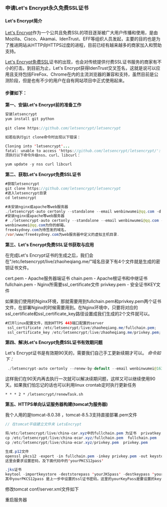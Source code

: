 ### 申请Let's Encrypt永久免费SSL证书

#### Let's Encrypt简介

[Let's Encrypt](https://link.jianshu.com?t=https%3A%2F%2Fletsencrypt.org%2F)作为一个公共且免费SSL的项目逐渐被广大用户传播和使用，是由Mozilla、Cisco、Akamai、IdenTrust、EFF等组织人员发起，主要的目的也是为了推进网站从HTTP向HTTPS过度的进程，目前已经有越来越多的商家加入和赞助支持。

[Let's Encrypt免费SSL](https://link.jianshu.com?t=https%3A%2F%2Fletsencrypt.org%2F)证书的出现，也会对传统提供付费SSL证书服务的商家有不小的打击。到目前为止，Let's Encrypt获得IdenTrust交叉签名，这就是说可以应用且支持包括FireFox、Chrome在内的主流浏览器的兼容和支持，虽然目前是公测阶段，但是也有不少的用户在自有网站项目中正式使用起来。

#### 步骤如下：

**第一、安装Let's Encrypt前的准备工作**

```java
安装letsencrypt
yum install git python
 
git clone https://github.com/letsencrypt/letsencrypt

如若在执行git clone命令时出现以下错误：

Cloning into 'letsencrypt'...
fatal: unable to access 'https://github.com/letsencrypt/letsencrypt/': Peer reports incompatible or unsupported protocol version.
须执行以下命令升级nss、curl、libcurl：

yum update -y nss curl libcurl

```

**第二、获取Let's Encrypt免费SSL证书**

```java
#获取letsencrypt
git clone https://github.com/letsencrypt/letsencrypt
#进入letsencrypt目录
cd letsencrypt
```

```java
#未安装nginx或apache等web服务器
./letsencrypt-auto certonly --standalone --email wenbinwumei@qq.com -d free4sydney.com -d www.free4sydney.com
#安装nginx或apache等web服务器
# ./letsencrypt-auto certonly --standalone --email wenbinwumei@qq.com -d free4sydney.com --webroot-path=/var/www/free4sydney.com
wenbinwumei@qq.com为你的邮箱，
free4sydney.com为待签发的域名，
/var/www/free4sydney.com为web服务器中定义的虚拟主机目录.
```

**第三、Let's Encrypt免费SSL证书获取与应用**

在完成Let's Encrypt证书的生成之后，我们会在"/etc/letsencrypt/live/zhaoheqiang.me/"域名目录下有4个文件就是生成的密钥证书文件。

cert.pem  - Apache服务器端证书
chain.pem  - Apache根证书和中继证书
fullchain.pem  - Nginx所需要ssl_certificate文件
privkey.pem - 安全证书KEY文件

如果我们使用的Nginx环境，那就需要用到fullchain.pem和privkey.pem两个证书文件，在部署Nginx的时候需要用到。在Nginx环境中，只要将对应的ssl_certificate和ssl_certificate_key路径设置成我们生成的2个文件就可以。

```java
#打开linux配置文件，找到HTTPS 443端口配置的server
 ssl_certificate /etc/letsencrypt/live/zhaoheqiang.me/fullchain.pem;
 ssl_certificate_key /etc/letsencrypt/live/zhaoheqiang.me/privkey.pem;
```

**第四、解决Let's Encrypt免费SSL证书有效期问题**

Let's Encrypt证书是有效期90天的，需要我们自己手工更新续期才可以。
 *命令如下：*

```java
 ./letsencrypt-auto certonly --renew-by-default --email wenbinwumei@163.com -d free4sydney.com -d www.free4sydney.com
```

这样我们在90天内再去执行一次就可以解决续期问题，这样又可以继续使用90天。如果我们怕忘记的话也可以利用linux  crontab定时执行更新任务

```
* * * 2 * /letsencrypt/renewTask.sh
```



**第五、HTTPS单向认证服务器构建(tomcat为服务器)**

我个人用的是tomcat-8.0.38 ，tomcat-8.5.3支持直接部署.pem文件

```java
// 在tomcat平级建立文件夹 LetsEncrypt
```

```java
将/etc/letsencrypt/live/china-car.xyz中的fullchain.pem 为证书  privatkey.pem 为密钥复制到该文件夹下
cp /etc/letsencrypt/live/china-ecar.xyz/fullchain.pem  fullchain.pem
cp /etc/letsencrypt/live/china-ecar.xyz/privkey.pem  privkey.pem
```

```java
生成.p12文件
openssl pkcs12 -export -in fullchain.pem -inkey privkey.pem -out keystore.p12 -name tomcat
这里会要求设置密码，及下面代码中的'yourPKCS12pass'
```

```java
.jks证书
keytool -importkeystore -deststorepass 'yourJKSpass' -destkeypass 'yourKeyPass' -destkeystore MyDSKeyStore.jks -srckeystore keystore.p12 -srcstoretype PKCS12 -srcstorepass 'yourPKCS12pass' -alias tomcat
其中yourPKCS12pass 是上一步中设置的ssl证书密码，这里的yourKeyPass是要设置的keystore密码，可以与yourPKCS
```

修改tomcat conf/server.xml文件如下

重启服务器